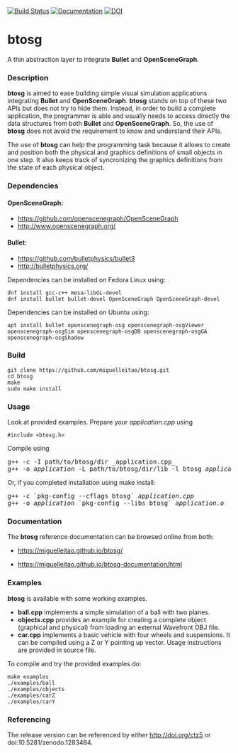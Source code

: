 [![Build Status](https://travis-ci.org/miguelleitao/btosg.svg?branch=master "Build Status")](https://travis-ci.org/miguelleitao/btosg)
[![Documentation](https://miguelleitao.github.io/btosg/badge.svg)](https://miguelleitao.github.io/btosg-documentation/html)
[![DOI](https://zenodo.org/badge/93940050.svg)](https://zenodo.org/badge/latestdoi/93940050)
# btosg
A thin abstraction layer to integrate **Bullet** and **OpenSceneGraph**.

### Description
**btosg** is aimed to ease building simple visual simulation applications integrating **Bullet** and **OpenSceneGraph**.
**btosg** stands on top of these two APIs but does not try to hide them. Instead, in order to build a complete application, the programmer is able and usually needs to access directly the data structures from both **Bullet** and **OpenSceneGraph**. So, the use of **btosg** does not avoid the requirement to know and understand their APIs.

The use of **btosg** can help the programming task because it allows to create and position both the physical and graphics definitions of small objects in one step. It also keeps track of syncronizing the graphics definitions from the state of each physical object.

### Dependencies
#### OpenSceneGraph: 
* https://github.com/openscenegraph/OpenSceneGraph 
* http://www.openscenegraph.org/
#### Bullet:
* https://github.com/bulletphysics/bullet3 
* http://bulletphysics.org/

Dependencies can be installed on Fedora Linux using:

    dnf install gcc-c++ mesa-libGL-devel
    dnf install bullet bullet-devel OpenSceneGraph OpenSceneGraph-devel

Dependencies can be installed on Ubuntu using:

    apt install bullet openscenegraph-osg openscenegraph-osgViewer openscenegraph-osgSim openscenegraph-osgDB openscenegraph-osgGA openscenegraph-osgShadow

### Build
    git clone https://github.com/miguelleitao/btosg.git
    cd btosg
    make
    sudo make install

### Usage
Look at provided examples. Prepare your _application.cpp_ using

    #include <btosg.h>

Compile using
    
<pre>
g++ -c -I path/to/btosg/dir _application.cpp_
g++ -o <i>application</i> -L path/to/btosg/dir/lib -l btosg <i>application.o</i>
</pre>

Or, if you completed installation using make install:

<pre>
g++ -c `pkg-config --cflags btosg` <i>application.cpp</i>
g++ -o <i>application</i> `pkg-config --libs btosg` <i>application.o</i>
</pre>

### Documentation
The **btosg** reference documentation can be browsed online from both:

* https://miguelleitao.github.io/btosg/

* https://miguelleitao.github.io/btosg-documentation/html

### Examples
**btosg** is available with some working examples.
* **ball.cpp** implements a simple simulation of a ball with two planes.
* **objects.cpp** provides an example for creating a complete object (graphical and physical) from loading an external Wavefront OBJ file. 
* **car.cpp** implements a basic vehicle with four wheels and suspensions. It can be compiled using a Z or Y pointing up vector.
Usage instructions are provided in source file.

To compile and try the provided examples do:

    make examples 
    ./examples/ball
    ./examples/objects
    ./examples/carZ
    ./examples/carY

### Referencing
The release version can be referenced by either http://doi.org/ctz5 or doi:10.5281/zenodo.1283484.
